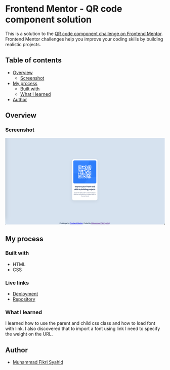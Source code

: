 # Frontend Mentor - QR code component solution

This is a solution to the [QR code component challenge on Frontend Mentor](https://www.frontendmentor.io/challenges/qr-code-component-iux_sIO_H). Frontend Mentor challenges help you improve your coding skills by building realistic projects. 

## Table of contents

- [Overview](#overview)
  - [Screenshot](#screenshot)
- [My process](#my-process)
  - [Built with](#built-with)
  - [What I learned](#what-i-learned)
- [Author](#author)

## Overview

### Screenshot

![](./screenshot.png)

## My process

### Built with

- HTML
- CSS

### Live links
- [Deployment](https://fm-qrcode-lac.vercel.app/)
- [Repository](https://github.com/fikrisyahid/fm-qrcode)

### What I learned

I learned how to use the parent and child css class and how to load font with link. I also discovered that to import a font using link I need to specify the weight on the URL.

## Author

- [Muhammad Fikri Syahid](https://github.com/fikrisyahid)


